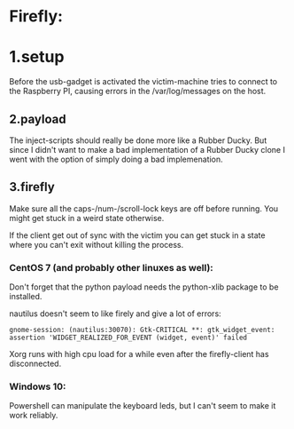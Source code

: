 # Firefly:

# 1.setup

Before the usb-gadget is activated the victim-machine tries to connect to the Raspberry PI, causing errors in the /var/log/messages on the host.

## 2.payload

The inject-scripts should really be done more like a Rubber Ducky. But since I didn't want to make a bad implementation of a Rubber Ducky clone I went with the option of simply doing a bad implemenation.

## 3.firefly

Make sure all the caps-/num-/scroll-lock keys are off before running. You might get stuck in a weird state otherwise.

If the client get out of sync with the victim you can get stuck in a state where you can't exit without killing the process.

### CentOS 7 (and probably other linuxes as well):

Don't forget that the python payload needs the python-xlib package to be installed.

nautilus doesn't seem to like firely and give a lot of errors:
````
gnome-session: (nautilus:30070): Gtk-CRITICAL **: gtk_widget_event: assertion 'WIDGET_REALIZED_FOR_EVENT (widget, event)' failed
````

Xorg runs with high cpu load for a while even after the firefly-client has disconnected.

### Windows 10:

Powershell can manipulate the keyboard leds, but I can't seem to make it work reliably.


